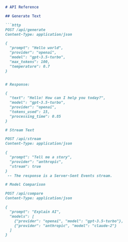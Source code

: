 
```markdown
# API Reference

## Generate Text

```http
POST /api/generate
Content-Type: application/json

{
  "prompt": "Hello world",
  "provider": "openai",
  "model": "gpt-3.5-turbo",
  "max_tokens": 100,
  "temperature": 0.7
}


# Response:

{
  "text": "Hello! How can I help you today?",
  "model": "gpt-3.5-turbo",
  "provider": "openai",
  "tokens_used": 15,
  "processing_time": 0.85
}

# Stream Text

POST /api/stream
Content-Type: application/json

{
  "prompt": "Tell me a story",
  "provider": "anthropic",
  "stream": true
}
 -- The response is a Server-Sent Events stream.

# Model Comparison

POST /api/compare
Content-Type: application/json

{
  "prompt": "Explain AI",
  "models": [
    {"provider": "openai", "model": "gpt-3.5-turbo"},
    {"provider": "anthropic", "model": "claude-2"}
  ]
}